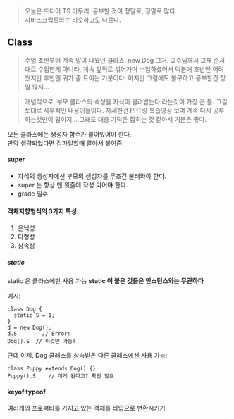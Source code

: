 > 오늘은 드디어 TS 마무리. 공부할 것이 정말로, 정말로 많다.  
> 자바스크립트와는 비슷하고도 다르다.

## Class 
> 수업 초반부터 계속 말이 나왔던 클라스. new Dog 그거.
> 교수님께서 교재 순서대로 수업한게 아니라, 계속 앞뒤로 섞어가며 수업하셨어서 덕분에 초반엔 어려웠지만 후반엔 귀가 좀 트이는 기분이다.
> 하지만 그럼에도 불구하고 공부할건 정말 많지...


> 개념적으로, 부모 클라스의 속성을 자식이 물려받는다 라는것이 가장 큰 틀.
> 그걸 토대로 세부적인 내용이들이다. 자세한건 PPT랑 복습영상 보며 계속 다시 공부하는것만이 답이지...
> 그래도 대충 가닥은 잡히는 것 같아서 기분은 좋다. 

모든 클라스에는 생성자 함수가 붙어있어야 한다.  
만약 생략되었다면 컴파일할때 알아서 붙여줌.  


#### super
- 자식의 생성자에선 부모의 생성자를 무조건 불러와야 한다. 
- super 는 항상 맨 윗줄에 작성 되어야 한다. 
- grade 필수 


#### 객체지향형식의 3가지 특성: 
1. 은닉성
2. 다형성
3. 상속성

##### static
static 은 클라스에만 사용 가능
**static 이 붙은 것들은 인스턴스와는 무관하다**


예시: 
```
class Dog {
  static S = 1;
}
d = new Dog();
d.S        // Error! 
Dog().S  // 이것만 가능! 
```
근데 이제, Dog 클래스를 상속받은 다른 클래스에선 사용 가능: 
```
class Puppy extends Dog() {}
Puppy().S    // 이게 된다고? 확인 필요
``` 


#### keyof typeof

여러개의 프로퍼티를 가지고 있는 객체를 타입으로 변환시키기 







